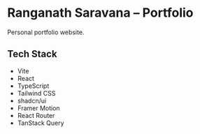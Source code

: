 # Ranganath Saravana – Portfolio

Personal portfolio website.

## Tech Stack
- Vite
- React
- TypeScript
- Tailwind CSS
- shadcn/ui
- Framer Motion
- React Router
- TanStack Query